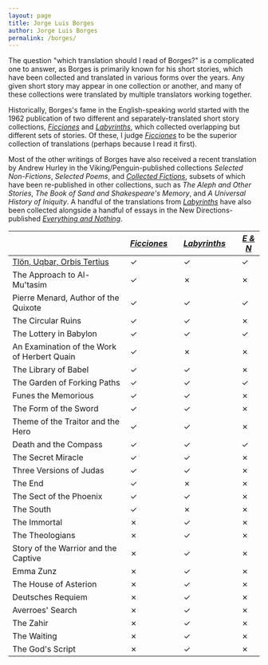 ```yaml
---
layout: page
title: Jorge Luis Borges
author: Jorge Luis Borges
permalink: /borges/
---
```


The question "which translation should I read of Borges?" is a complicated one to answer, as Borges is primarily known for his short stories, which have been collected and translated in various forms over the years. Any given short story may appear in one collection or another, and many of these collections were translated by multiple translators working together.

Historically, Borges's fame in the English-speaking world started with the 1962 publication of two different and separately-translated short story collections, [_Ficciones_](ficciones) and [_Labyrinths_](labyrinths), which collected overlapping but different sets of stories. Of these, I judge [_Ficciones_](ficciones) to be the superior collection of translations (perhaps because I read it first). 

Most of the other writings of Borges have also received a recent translation by Andrew Hurley in the Viking/Penguin-published collections _Selected Non-Fictions_, _Selected Poems_, and [_Collected Fictions_](collected-fictions), subsets of which have been re-published in other collections, such as _The Aleph and Other Stories_,  _The Book of Sand and Shakespeare's Memory_, and _A Universal History of Iniquity_. A handful of the translations from [_Labyrinths_](labyrinths) have also been collected alongside a handful of essays in the New Directions-published [_Everything and Nothing_](everything-and-nothing).

|                                             | [_Ficciones_](ficciones) | | [_Labyrinths_](labyrinths) | | [_E & N_](everything-and-nothing) |
|---------------------------------------------|-----------|-|------------|-|-|
| [Tlön, Uqbar, Orbis Tertius](tlon-uqbar-orbis-tertius)                  | ✓         | | ✓          | |✓ |
| The Approach to Al-Mu'tasim                 | ✓         | | ✗          | |✗ |
| Pierre Menard, Author of the Quixote        | ✓         | | ✓          | |✓ |
| The Circular Ruins                          | ✓         | | ✓          | |✗ |
| The Lottery in Babylon                      | ✓         | | ✓          | |✓ |
| An Examination of the Work of Herbert Quain | ✓         | | ✗          | |✗ |
| The Library of Babel                        | ✓         | | ✓          | |✗ |
| The Garden of Forking Paths                 | ✓         | | ✓          | |✓ |
| Funes the Memorious                         | ✓         | | ✓          | |✗ |
| The Form of the Sword                       | ✓         | | ✓          | |✗ |
| Theme of the Traitor and the Hero           | ✓         | | ✓          | |✗ |
| Death and the Compass                       | ✓         | | ✓          | |✓ |
| The Secret Miracle                          | ✓         | | ✓          | |✗ |
| Three Versions of Judas                     | ✓         | | ✓          | |✗ |
| The End                                     | ✓         | | ✗          | |✗ |
| The Sect of the Phoenix                     | ✓         | | ✓          | |✗ |
| The South                                   | ✓         | | ✗          | |✗ |
| The Immortal                                | ✗         | | ✓          | |✗ |
| The Theologians                             | ✗         | | ✓          | |✗ |
| Story of the Warrior and the Captive        | ✗         | | ✓          | |✗ |
| Emma Zunz                                   | ✗         | | ✓          | |✗ |
| The House of Asterion                       | ✗         | | ✓          | |✗ |
| Deutsches Requiem                           | ✗         | | ✓          | |✗ |
| Averroes' Search                            | ✗         | | ✓          | |✗ |
| The Zahir                                   | ✗         | | ✓          | |✗ |
| The Waiting                                 | ✗         | | ✓          | |✗ |
| The God's Script                            | ✗         | | ✓          | |✗ |
